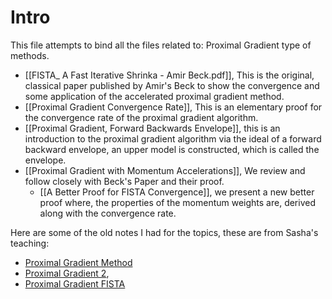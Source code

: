 # Intro

This file attempts to bind all the files related to: Proximal Gradient type of methods. 

- [[FISTA_ A Fast Iterative Shrinka - Amir Beck.pdf]], This is the original, classical paper published by Amir's Beck to show the convergence and some application of the accelerated proximal gradient method.  
- [[Proximal Gradient Convergence Rate]], This is an elementary proof for the convergence rate of the proximal gradient algorithm. 
- [[Proximal Gradient, Forward Backwards Envelope]], this is an introduction to the proximal gradient algorithm via the ideal of a forward backward envelope, an upper model is constructed, which is called the envelope. 
- [[Proximal Gradient with Momentum Accelerations]], We review and follow closely with Beck's Paper and their proof. 
	- [[A Better Proof for FISTA Convergence]], we present a new better proof where, the properties of the momentum weights are, derived along with the convergence rate. 


Here are some of the old notes I had for the topics, these are from Sasha's teaching: 
- [Proximal Gradient Method](../../AMATH%20515%20Optimization%20Fundamentals/Proximal%20Gradient%20Descend/Proximal%20Gradient%20Method.md)
- [Proximal Gradient 2](../../AMATH%20515%20Optimization%20Fundamentals/Proximal%20Gradient%20Descend/Proximal%20Gradient%202.md), 
- [Proximal Gradient FISTA](../../AMATH%20515%20Optimization%20Fundamentals/Proximal%20Gradient%20Descend/Proximal%20Gradient%20FISTA.md)